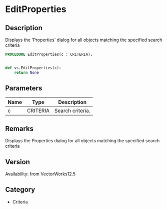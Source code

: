 # EditProperties

## Description
Displays the 'Properties' dialog for all objects matching the specified search criteria 

```pascal
PROCEDURE EditProperties(c : CRITERIA);
```

```python

def vs.EditProperties(c):
    return None
```

## Parameters
|Name|Type|Description|
|---|---|---|
|c|CRITERIA|Search criteria.|

## Remarks
Displays the Properties dialog for all objects matching the specified search criteria

## Version
Availability: from VectorWorks12.5
## Category
* Criteria

